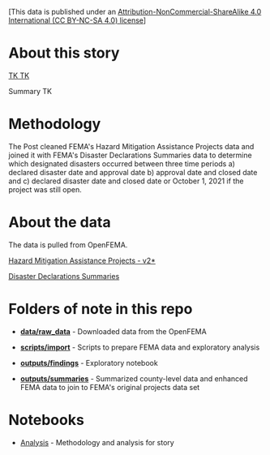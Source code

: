 [This data is published under an [Attribution-NonCommercial-ShareAlike 4.0 International (CC BY-NC-SA 4.0) license](https://creativecommons.org/licenses/by-nc-sa/4.0/)]

# About this story

[TK TK ](https://www.washingtonpost.com/)

Summary TK

# Methodology

The Post cleaned FEMA's Hazard Mitigation Assistance Projects data and joined it with FEMA's Disaster Declarations Summaries data to determine which designated disasters occurred between three time periods a) declared disaster date and approval date b) approval date and closed date and c) declared disaster date and closed date or October 1, 2021 if the project was still open.

# About the data

The data is pulled from OpenFEMA.

[Hazard Mitigation Assistance Projects - v2*](https://www.fema.gov/openfema-data-page/hazard-mitigation-assistance-projects-v2)

[Disaster Declarations Summaries](https://www.fema.gov/openfema-data-page/disaster-declarations-summaries-v2)

# Folders of note in this repo

* **[data/raw_data](data/raw)** - Downloaded data from the OpenFEMA

* **[scripts/import](scripts/analysis)** - Scripts to prepare FEMA data and exploratory analysis

* **[outputs/findings](https://github.com/wpinvestigative/fema_hazard_mitigation_2021/tree/main/outputs/findings)** - Exploratory notebook

* **[outputs/summaries](https://github.com/wpinvestigative/fema_hazard_mitigation_2021/tree/main/outputs/summaries)** - Summarized county-level data and enhanced FEMA data to join to FEMA's original projects data set

# Notebooks

* [Analysis](http://wpinvestigative.github.io/fema_hazard_mitigation_2021/outputs/findings/01_mitigation_analysis.html) - Methodology and analysis for story

